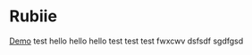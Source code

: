 # Rubiie
[Demo](http://rubiie.yawe.me/)
test
hello
hello
hello
test
test
test
fwxcwv
dsfsdf
sgdfgsd
